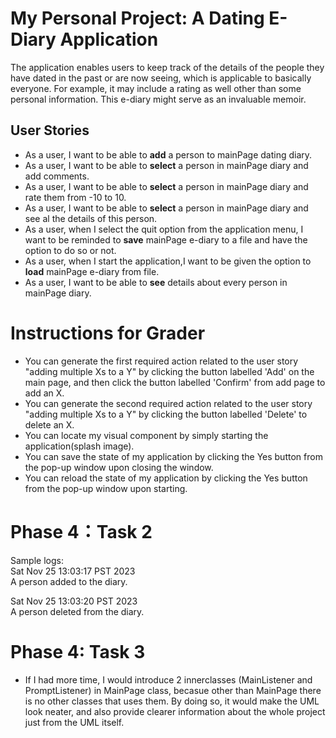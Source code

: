 # My Personal Project: A Dating E-Diary Application

The application enables users to keep track of the details of the people they have dated in the past or are now seeing, which is applicable to basically everyone. For example, it may include a rating as well other than some personal information. This e-diary might serve as an invaluable memoir.
## User Stories

- As a user, I want to be able to **add** a person to mainPage dating diary.
- As a user, I want to be able to **select** a person in mainPage diary and add comments.
- As a user, I want to be able to **select** a person in mainPage diary and rate them from -10 to 10.
- As a user, I want to be able to **select** a person in mainPage diary and see al the details of this person.
- As a user, when I select the quit option from the application menu, I want to be reminded to **save** mainPage e-diary to a file and have the option to do so or not.
- As a user, when I start the application,I want to be given the option to **load** mainPage e-diary from file. 
-  As a user, I want to be able to **see** details about every person in mainPage diary.


# Instructions for Grader
- You can generate the first required action related to the user story "adding multiple Xs to a Y" by clicking the button labelled 'Add' on the main page, and then click the button labelled 'Confirm' from add page to add an X.
- You can generate the second required action related to the user story "adding multiple Xs to a Y" by clicking the button labelled 'Delete' to delete an X.
- You can locate my visual component by simply starting the application(splash image).
- You can save the state of my application by clicking the Yes button from the pop-up window upon closing the window.
- You can reload the state of my application by clicking the Yes button  from the pop-up window upon starting.

# Phase 4：Task 2
Sample logs: <br>
Sat Nov 25 13:03:17 PST 2023 <br> 
A person added to the diary.

Sat Nov 25 13:03:20 PST 2023 <br>
A person deleted from the diary.

# Phase 4: Task 3
- If I had more time, I would introduce 2 innerclasses (MainListener and PromptListener) in MainPage class, becasue other than MainPage there is no other classes that uses them. By doing so, it would make the UML look neater, and also provide clearer information about the whole project just from the UML itself.
